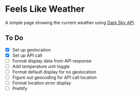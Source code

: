# Feels Like Weather
A simple page showing the current weather using [Dark Sky API](https://darksky.net/dev).

## To Do
- [x] Set up geolocation
- [x] Set up API call
- [ ] Format display data from API response
- [ ] Add temperature unit toggle
- [ ] Format default display for no geolocation
- [ ] Figure out geocoding for API call location
- [ ] Format location error display
- [ ] Prettify
